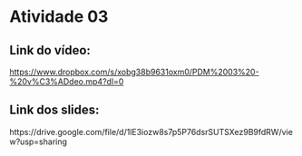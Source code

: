 <h1>Atividade 03</h1>

## Link do vídeo:
<o>https://www.dropbox.com/s/xobg38b9631oxm0/PDM%2003%20-%20v%C3%ADdeo.mp4?dl=0</p>

## Link dos slides:
<p>https://drive.google.com/file/d/1lE3iozw8s7p5P76dsrSUTSXez9B9fdRW/view?usp=sharing</p>
